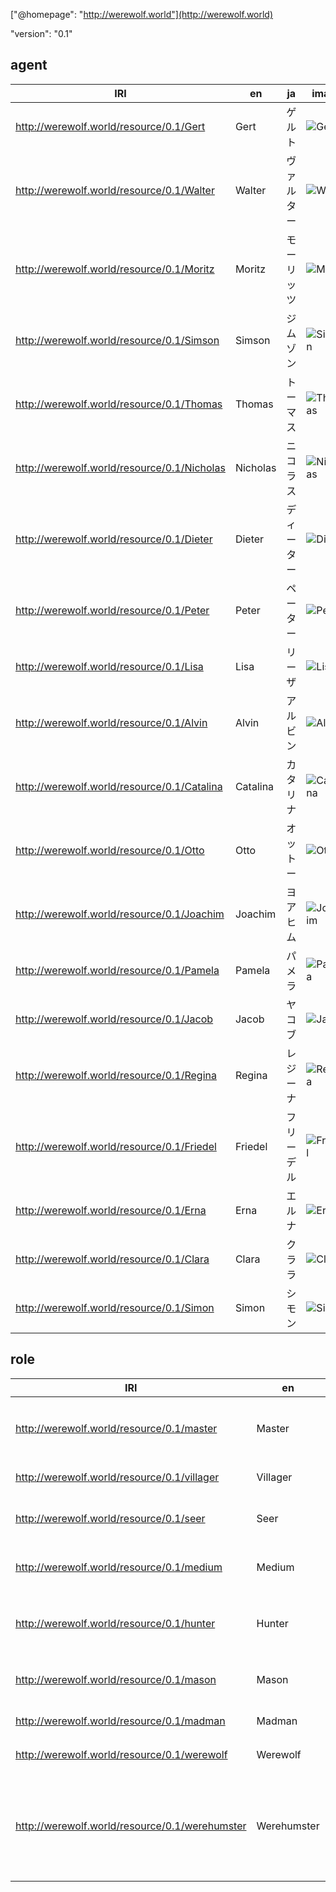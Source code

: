 ["@homepage": "http://werewolf.world"](http://werewolf.world)

"version": "0.1"

## agent

|IRI|en|ja|image|
---|---|---|---
|http://werewolf.world/resource/0.1/Gert|Gert|ゲルト|![Gert](http://werewolf.world/image/0.1/Gert.jpg)|
|http://werewolf.world/resource/0.1/Walter|Walter|ヴァルター|![Walter](http://werewolf.world/image/0.1/Walter.jpg)|
|http://werewolf.world/resource/0.1/Moritz|Moritz|モーリッツ|![Moritz](http://werewolf.world/image/0.1/Moritz.jpg)|
|http://werewolf.world/resource/0.1/Simson|Simson|ジムゾン|![Simson](http://werewolf.world/image/0.1/Simson.jpg)|
|http://werewolf.world/resource/0.1/Thomas|Thomas|トーマス|![Thomas](http://werewolf.world/image/0.1/Thomas.jpg)|
|http://werewolf.world/resource/0.1/Nicholas|Nicholas|ニコラス|![Nicholas](http://werewolf.world/image/0.1/Nicholas.jpg)|
|http://werewolf.world/resource/0.1/Dieter|Dieter|ディーター|![Dieter](http://werewolf.world/image/0.1/Dieter.jpg)|
|http://werewolf.world/resource/0.1/Peter|Peter|ペーター|![Peter](http://werewolf.world/image/0.1/Peter.jpg)|
|http://werewolf.world/resource/0.1/Lisa|Lisa|リーザ|![Lisa](http://werewolf.world/image/0.1/Lisa.jpg)|
|http://werewolf.world/resource/0.1/Alvin|Alvin|アルビン|![Alvin](http://werewolf.world/image/0.1/Alvin.jpg)|
|http://werewolf.world/resource/0.1/Catalina|Catalina|カタリナ|![Catalina](http://werewolf.world/image/0.1/Catalina.jpg)|
|http://werewolf.world/resource/0.1/Otto|Otto|オットー|![Otto](http://werewolf.world/image/0.1/Otto.jpg)|
|http://werewolf.world/resource/0.1/Joachim|Joachim|ヨアヒム|![Joachim](http://werewolf.world/image/0.1/Joachim.jpg)|
|http://werewolf.world/resource/0.1/Pamela|Pamela|パメラ|![Pamela](http://werewolf.world/image/0.1/Pamela.jpg)|
|http://werewolf.world/resource/0.1/Jacob|Jacob|ヤコブ|![Jacob](http://werewolf.world/image/0.1/Jacob.jpg)|
|http://werewolf.world/resource/0.1/Regina|Regina|レジーナ|![Regina](http://werewolf.world/image/0.1/Regina.jpg)|
|http://werewolf.world/resource/0.1/Friedel|Friedel|フリーデル|![Friedel](http://werewolf.world/image/0.1/Friedel.jpg)|
|http://werewolf.world/resource/0.1/Erna|Erna|エルナ|![Erna](http://werewolf.world/image/0.1/Erna.jpg)|
|http://werewolf.world/resource/0.1/Clara|Clara|クララ|![Clara](http://werewolf.world/image/0.1/Clara.jpg)|
|http://werewolf.world/resource/0.1/Simon|Simon|シモン|![Simon](http://werewolf.world/image/0.1/Simon.jpg)|


## role

|IRI|en|ja|image|
---|---|---|---
|http://werewolf.world/resource/0.1/master|Master|マスター|![master](http://werewolf.world/image/0.1/master.jpg)|
|http://werewolf.world/resource/0.1/villager|Villager|村人|![villager](http://werewolf.world/image/0.1/villager.jpg)|
|http://werewolf.world/resource/0.1/seer|Seer|占い師|![seer](http://werewolf.world/image/0.1/seer.jpg)|
|http://werewolf.world/resource/0.1/medium|Medium|霊媒師|![medium](http://werewolf.world/image/0.1/medium.jpg)|
|http://werewolf.world/resource/0.1/hunter|Hunter|ハンター|![hunter](http://werewolf.world/image/0.1/hunter.jpg)|
|http://werewolf.world/resource/0.1/mason|Mason|共有者|![mason](http://werewolf.world/image/0.1/mason.jpg)|
|http://werewolf.world/resource/0.1/madman|Madman|狂人|![madman](http://werewolf.world/image/0.1/madman.jpg)|
|http://werewolf.world/resource/0.1/werewolf|Werewolf|人狼|![werewolf](http://werewolf.world/image/0.1/werewolf.jpg)|
|http://werewolf.world/resource/0.1/werehumster|Werehumster|ハムスター人間|![werehumster](http://werewolf.world/image/0.1/werehumster.jpg)|
